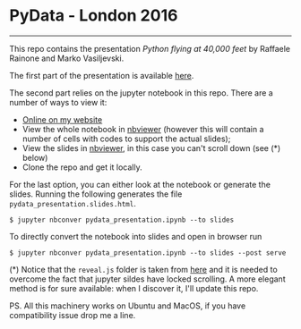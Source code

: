 # PyData - London 2016
---

This repo contains the presentation *Python flying at 40,000 feet* by Raffaele Rainone and Marko Vasiljevski.

The first part of the presentation is available [here][slides].

The second part relies on the jupyter notebook in this repo. There are a number of ways to view it:
  - [Online on my website][pydata_talk_raff]
  - View the whole notebook in [nbviewer][nbview] (however this will contain a number of cells with codes to support the actual slides);
  - View the slides in [nbviewer][nbview_slides], in this case you can't scroll down (see (*) below)
  - Clone the repo and get it locally.

For the last option, you can either look at the notebook or generate the slides. Running the following generates the file `pydata_presentation.slides.html`.

    $ jupyter nbconver pydata_presentation.ipynb --to slides

To directly convert the notebook into slides and open in browser run

    $ jupyter nbconver pydata_presentation.ipynb --to slides --post serve

(*) Notice that the `reveal.js` folder is taken from [here][revealjs] and it is needed to overcome the fact that jupyter sildes have locked scrolling. A more elegant method is for sure available: when I discover it, I'll update this repo.

PS. All this machinery works on Ubuntu and MacOS, if you have compatibility issue drop me a line.

[slides]: https://speakerdeck.com/raffo/python-flying-at-40-000-feet-part-1
[revealjs]: https://github.com/hakimel/reveal.js
[nbview]: http://nbviewer.jupyter.org/github/raino01r/pydata_london_2016/blob/master/EOTJupyterTest/pydata_presentation.ipynb
[nbview_slides]: http://nbviewer.jupyter.org/format/slides/github/raino01r/pydata_london_2016/blob/master/EOTJupyterTest/pydata_presentation.ipynb#/
[pydata_talk_raff]: http://raffo85h.github.io/pydata_presentation.slides.html#/